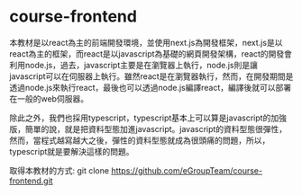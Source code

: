 # course-frontend
本教材是以react為主的前端開發環境，並使用next.js為開發框架，next.js是以react為主的框架，而react是以javascript為基礎的網頁開發架構，react的開發會利用node.js，過去，javascript主要是在瀏覽器上執行，node.js則是讓javascript可以在伺服器上執行。雖然react是在瀏覽器執行，然而，在開發期間是透過node.js來執行react，最後也可以透過node.js編譯react，編譯後就可以部署在一般的web伺服器。

除此之外，我們也採用typescript，typescript基本上可以算是javascript的加強版，簡單的說，就是把資料型態加進javascript。javascript的資料型態很彈性，然而，當程式越寫越大之後，彈性的資料型態就成為很頭痛的問題，所以，typescript就是要解決這樣的問題。

取得本教材的方式:
git clone https://github.com/eGroupTeam/course-frontend.git